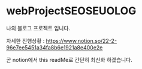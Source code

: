 # webProjectSEOSEUOLOG
나의 블로그 프로젝트 입니다.

자세한 진행상황 : https://www.notion.so/22-2-96e7ee5451a34fa8b6e1921a8e400e2e

곧 notion에서 this readMe로 간단히 최신화 하겠습니다.
